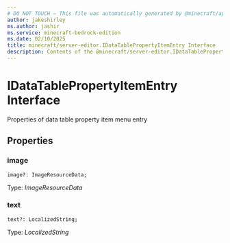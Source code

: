 ```yaml
---
# DO NOT TOUCH — This file was automatically generated by @minecraft/api-docs-generator, to report problems file an issue at https://github.com/Mojang/minecraft-scripting-libraries
author: jakeshirley
ms.author: jashir
ms.service: minecraft-bedrock-edition
ms.date: 02/10/2025
title: minecraft/server-editor.IDataTablePropertyItemEntry Interface
description: Contents of the @minecraft/server-editor.IDataTablePropertyItemEntry class.
---
```

# IDataTablePropertyItemEntry Interface

Properties of data table property item menu entry

## Properties

### **image**
`image?: ImageResourceData;`

Type: *ImageResourceData*

### **text**
`text?: LocalizedString;`

Type: *LocalizedString*
